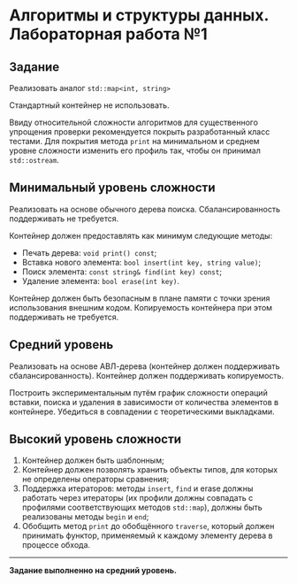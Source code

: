 # Алгоритмы и структуры данных. Лабораторная работа №1

## Задание

Реализовать аналог `std::map<int, string>`

Стандартный контейнер не использовать.

Ввиду относительной сложности алгоритмов для существенного упрощения проверки рекомендуется
покрыть разработанный класс тестами. Для покрытия метода `print` на минимальном и среднем
уровне сложности изменить его профиль так, чтобы он принимал `std::ostream`.

## Минимальный уровень сложности

Реализовать на основе обычного дерева поиска. Сбалансированность поддерживать не требуется.

Контейнер должен предоставлять как минимум следующие методы:
- Печать дерева: `void print() const`;
- Вставка нового элемента: `bool insert(int key, string value)`;
- Поиск элемента: `const string& find(int key) const`;
- Удаление элемента: `bool erase(int key)`.

Контейнер должен быть безопасным в плане памяти с точки зрения использования внешним кодом. 
Копируемость контейнера при этом поддерживать не требуется.

## Средний уровень 

Реализовать на основе АВЛ-дерева (контейнер должен поддерживать сбалансированность). 
Контейнер должен поддерживать копируемость.

Построить экспериментальным путём график сложности операций вставки, поиска и удаления в
зависимости от количества элементов в контейнере. Убедиться в совпадении с теоретическими
выкладками.

## Высокий уровень сложности

1) Контейнер должен быть шаблонным;
2) Контейнер должен позволять хранить объекты типов, для которых не определены операторы сравнения;
3) Поддержка итераторов: методы `insert`, `find` и erase должны работать через итераторы 
(их профили должны совпадать с профилями соответствующих методов `std::map`), 
должны быть реализованы методы `begin` и `end`;
4) Обобщить метод `print` до обобщённого `traverse`, который должен принимать функтор, 
применяемый к каждому элементу дерева в процессе обхода.

___

**Задание выполненно на средний уровень.**
